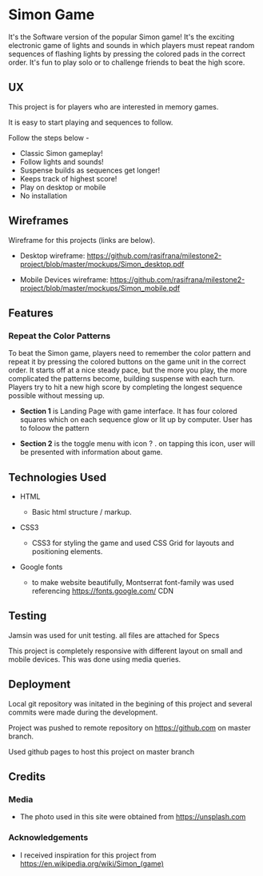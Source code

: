 # Simon Game

It's the Software version of the popular Simon game! It's the exciting electronic game of lights and sounds in which players must repeat random sequences of flashing lights by pressing the colored pads in the correct order. It's fun to play solo or to challenge friends to beat the high score.

## UX

This project is for players who are interested in memory games.

It is easy to start playing and sequences to follow.

Follow the steps below -

- Classic Simon gameplay!
- Follow lights and sounds!
- Suspense builds as sequences get longer!
- Keeps track of highest score!
- Play on desktop or mobile
- No installation

## Wireframes

Wireframe for this projects (links are below).

- Desktop wireframe: https://github.com/rasifrana/milestone2-project/blob/master/mockups/Simon_desktop.pdf

- Mobile Devices wireframe: https://github.com/rasifrana/milestone2-project/blob/master/mockups/Simon_mobile.pdf

## Features

### Repeat the Color Patterns

To beat the Simon game, players need to remember the color pattern and repeat it by pressing the colored buttons on the game unit in the correct order. It starts off at a nice steady pace, but the more you play, the more complicated the patterns become, building suspense with each turn. Players try to hit a new high score by completing the longest sequence possible without messing up.

- **Section 1** is Landing Page with game interface. It has four colored squares which on each sequence glow or lit up by computer. User has to foloow the pattern

- **Section 2** is the toggle menu with icon ? . on tapping this icon, user will be presented with information about game.

## Technologies Used

- HTML

  - Basic html structure / markup.

- CSS3

  - CSS3 for styling the game and used CSS Grid for layouts and positioning elements.

- Google fonts
  - to make website beautifully, Montserrat font-family was used referencing https://fonts.google.com/ CDN

## Testing

Jamsin was used for unit testing. all files are attached for Specs

This project is completely responsive with different layout on small and mobile devices. This was done using media queries.

## Deployment

Local git repository was initated in the begining of this project and several commits were made during the development.

Project was pushed to remote repository on https://github.com on master branch.

Used github pages to host this project on master branch

## Credits

### Media

- The photo used in this site were obtained from https://unsplash.com

### Acknowledgements

- I received inspiration for this project from https://en.wikipedia.org/wiki/Simon_(game)
